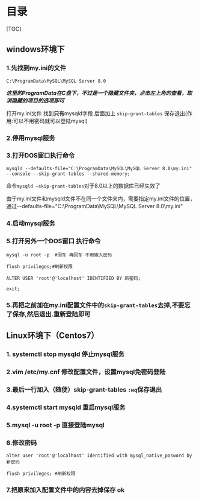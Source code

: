 # 目录

[TOC]

## windows环境下

### 1.先找到my.ini的文件

```mysql
C:\ProgramData\MySQL\MySQL Server 8.0
```

***这里的ProgramData在C盘下，不过是一个隐藏文件夹，点击左上角的查看，取消隐藏的项目的选项即可***

打开my.ini文件 找到**只有**mysqld字段 后面加上 `skip-grant-tables` 保存退出(作用:可以不用密码就可以登陆mysql)

### 2.停用mysql服务

### 3.打开DOS窗口执行命令

```mysql
mysqld --defaults-file="C:\ProgramData\MySQL\MySQL Server 8.0\my.ini" --console --skip-grant-tables --shared-memory;
```

命令`mysqld –skip-grant-tables`对于8.0以上的数据库已经失效了

由于my.ini文件和mysqld文件不在同一个文件夹内，需要指定my.ini文件的位置，通过--defaults-file="C:\ProgramData\MySQL\MySQL Server 8.0\my.ini"

### 4.启动mysql服务

### 5.打开另外一个DOS窗口 执行命令

```mysql
mysql -u root -p  #回车 再回车 不用输入密码
```

```mysql
flush privileges;#刷新权限
```

```mysql
ALTER USER 'root'@'localhost' IDENTIFIED BY 新密码;
```

```mysql
exit;
```

### 5.再把之前加在my.ini配置文件中的`skip-grant-tables`去掉,不要忘了保存,然后退出.重新登陆即可

## Linux环境下（Centos7）

### 1. systemctl stop mysqld   停止mysql服务

### 2.vim /etc/my.cnf 修改配置文件，设置mysql免密码登陆

### 3.最后一行加入（随便）skip-grant-tables `:wq`保存退出

### 4.systemctl start mysqld 重启mysql服务

### 5.mysql  -u  root -p  直接登陆mysql

### 6.修改密码

```mysql
alter user 'root'@'localhost' identified with mysql_native_pasword by 新密码
```

```mysql
flush privileges; #刷新权限
```

### 7.把原来加入配置文件中的内容去掉保存 ok



